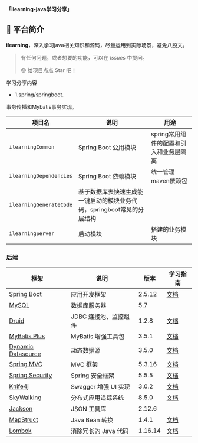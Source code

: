 **「ilearning-java学习分享」**

## 🐯 平台简介

**ilearning**，深入学习java相关知识和源码，尽量运用到实际场景，避免八股文。

> 有任何问题，或者想要的功能，可以在 _Issues_ 中提问。
>
> 😜 给项目点点 Star 吧！

学习分享内容
* 1.spring/springboot.



事务传播和Mybatis事务实现。


| 项目名                | 说明                     | 用途                                                                                                                                 |
|--------------------|------------------------|-------------------------------------------------------------------------------------------------------------------------------------|
| `ilearningCommon`    | Spring Boot 公用模块        | spring常用组件的配置和引入和业务层隔离     |
| `ilearningDependencies`  | Spring Boot 依赖模块       | 统一管理maven依赖包  |
| `ilearningGenerateCode` | 基于数据库表快速生成能一键启动的模块业务代码，springboot常见的分层结构 |
| `ilearningServer` | 启动模块 | 搭建的业务模块 |


### 后端

| 框架                                                                                          | 说明               | 版本       | 学习指南                                                           |
|---------------------------------------------------------------------------------------------|------------------|----------|----------------------------------------------------------------|
| [Spring Boot](https://spring.io/projects/spring-boot)                                       | 应用开发框架           | 2.5.12   | [文档](https://github.com/YunaiV/SpringBoot-Labs)                |
| [MySQL](https://www.mysql.com/cn/)                                                          | 数据库服务器           | 5.7      |                                                                |
| [Druid](https://github.com/alibaba/druid)                                                   | JDBC 连接池、监控组件    | 1.2.8    | [文档](http://www.iocoder.cn/Spring-Boot/datasource-pool/?yudao) |
| [MyBatis Plus](https://mp.baomidou.com/)                                                    | MyBatis 增强工具包    | 3.5.1    | [文档](http://www.iocoder.cn/Spring-Boot/MyBatis/?yudao)         |
| [Dynamic Datasource](https://dynamic-datasource.com/)                                       | 动态数据源            | 3.5.0    | [文档](http://www.iocoder.cn/Spring-Boot/datasource-pool/?yudao) |
| [Spring MVC](https://github.com/spring-projects/spring-framework/tree/master/spring-webmvc) | MVC 框架           | 5.3.16   | [文档](http://www.iocoder.cn/SpringMVC/MVC/?yudao)               |
| [Spring Security](https://github.com/spring-projects/spring-security)                       | Spring 安全框架      | 5.5.5    | [文档](http://www.iocoder.cn/Spring-Boot/Spring-Security/?yudao) |
| [Knife4j](https://gitee.com/xiaoym/knife4j)                                                 | Swagger 增强 UI 实现 | 3.0.2    | [文档](http://www.iocoder.cn/Spring-Boot/Swagger/?yudao)         |
| [SkyWalking](https://skywalking.apache.org/)                                                | 分布式应用追踪系统        | 8.5.0    | [文档](http://www.iocoder.cn/Spring-Boot/SkyWalking/?yudao)      |
| [Jackson](https://github.com/FasterXML/jackson)                                             | JSON 工具库         | 2.12.6   |                                                                |
| [MapStruct](https://mapstruct.org/)                                                         | Java Bean 转换     | 1.4.1    | [文档](http://www.iocoder.cn/Spring-Boot/MapStruct/?yudao)       |
| [Lombok](https://projectlombok.org/)                                                        | 消除冗长的 Java 代码    | 1.16.14  | [文档](http://www.iocoder.cn/Spring-Boot/Lombok/?yudao)          |
